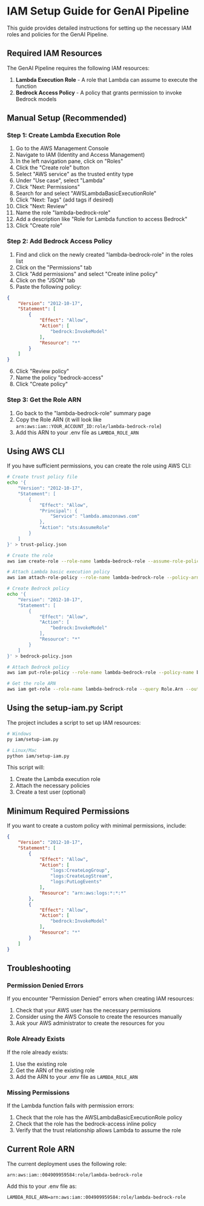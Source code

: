 # IAM Setup Guide for GenAI Pipeline

This guide provides detailed instructions for setting up the necessary IAM roles and policies for the GenAI Pipeline.

## Required IAM Resources

The GenAI Pipeline requires the following IAM resources:

1. **Lambda Execution Role** - A role that Lambda can assume to execute the function
2. **Bedrock Access Policy** - A policy that grants permission to invoke Bedrock models

## Manual Setup (Recommended)

### Step 1: Create Lambda Execution Role

1. Go to the AWS Management Console
2. Navigate to IAM (Identity and Access Management)
3. In the left navigation pane, click on "Roles"
4. Click the "Create role" button
5. Select "AWS service" as the trusted entity type
6. Under "Use case", select "Lambda"
7. Click "Next: Permissions"
8. Search for and select "AWSLambdaBasicExecutionRole"
9. Click "Next: Tags" (add tags if desired)
10. Click "Next: Review"
11. Name the role "lambda-bedrock-role"
12. Add a description like "Role for Lambda function to access Bedrock"
13. Click "Create role"

### Step 2: Add Bedrock Access Policy

1. Find and click on the newly created "lambda-bedrock-role" in the roles list
2. Click on the "Permissions" tab
3. Click "Add permissions" and select "Create inline policy"
4. Click on the "JSON" tab
5. Paste the following policy:

```json
{
    "Version": "2012-10-17",
    "Statement": [
        {
            "Effect": "Allow",
            "Action": [
                "bedrock:InvokeModel"
            ],
            "Resource": "*"
        }
    ]
}
```

6. Click "Review policy"
7. Name the policy "bedrock-access"
8. Click "Create policy"

### Step 3: Get the Role ARN

1. Go back to the "lambda-bedrock-role" summary page
2. Copy the Role ARN (it will look like `arn:aws:iam::YOUR_ACCOUNT_ID:role/lambda-bedrock-role`)
3. Add this ARN to your .env file as `LAMBDA_ROLE_ARN`

## Using AWS CLI

If you have sufficient permissions, you can create the role using AWS CLI:

```bash
# Create trust policy file
echo '{
    "Version": "2012-10-17",
    "Statement": [
        {
            "Effect": "Allow",
            "Principal": {
                "Service": "lambda.amazonaws.com"
            },
            "Action": "sts:AssumeRole"
        }
    ]
}' > trust-policy.json

# Create the role
aws iam create-role --role-name lambda-bedrock-role --assume-role-policy-document file://trust-policy.json

# Attach Lambda basic execution policy
aws iam attach-role-policy --role-name lambda-bedrock-role --policy-arn arn:aws:iam::aws:policy/service-role/AWSLambdaBasicExecutionRole

# Create Bedrock policy
echo '{
    "Version": "2012-10-17",
    "Statement": [
        {
            "Effect": "Allow",
            "Action": [
                "bedrock:InvokeModel"
            ],
            "Resource": "*"
        }
    ]
}' > bedrock-policy.json

# Attach Bedrock policy
aws iam put-role-policy --role-name lambda-bedrock-role --policy-name bedrock-access --policy-document file://bedrock-policy.json

# Get the role ARN
aws iam get-role --role-name lambda-bedrock-role --query Role.Arn --output text
```

## Using the setup-iam.py Script

The project includes a script to set up IAM resources:

```bash
# Windows
py iam/setup-iam.py

# Linux/Mac
python iam/setup-iam.py
```

This script will:
1. Create the Lambda execution role
2. Attach the necessary policies
3. Create a test user (optional)

## Minimum Required Permissions

If you want to create a custom policy with minimal permissions, include:

```json
{
    "Version": "2012-10-17",
    "Statement": [
        {
            "Effect": "Allow",
            "Action": [
                "logs:CreateLogGroup",
                "logs:CreateLogStream",
                "logs:PutLogEvents"
            ],
            "Resource": "arn:aws:logs:*:*:*"
        },
        {
            "Effect": "Allow",
            "Action": [
                "bedrock:InvokeModel"
            ],
            "Resource": "*"
        }
    ]
}
```

## Troubleshooting

### Permission Denied Errors

If you encounter "Permission Denied" errors when creating IAM resources:

1. Check that your AWS user has the necessary permissions
2. Consider using the AWS Console to create the resources manually
3. Ask your AWS administrator to create the resources for you

### Role Already Exists

If the role already exists:

1. Use the existing role
2. Get the ARN of the existing role
3. Add the ARN to your .env file as `LAMBDA_ROLE_ARN`

### Missing Permissions

If the Lambda function fails with permission errors:

1. Check that the role has the AWSLambdaBasicExecutionRole policy
2. Check that the role has the bedrock-access inline policy
3. Verify that the trust relationship allows Lambda to assume the role

## Current Role ARN

The current deployment uses the following role:

```
arn:aws:iam::004909959584:role/lambda-bedrock-role
```

Add this to your .env file as:

```
LAMBDA_ROLE_ARN=arn:aws:iam::004909959584:role/lambda-bedrock-role
```